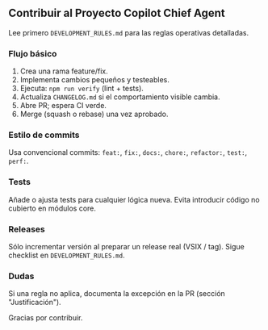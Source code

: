 ## Contribuir al Proyecto Copilot Chief Agent

Lee primero `DEVELOPMENT_RULES.md` para las reglas operativas detalladas.

### Flujo básico
1. Crea una rama feature/fix.
2. Implementa cambios pequeños y testeables.
3. Ejecuta: `npm run verify` (lint + tests).
4. Actualiza `CHANGELOG.md` si el comportamiento visible cambia.
5. Abre PR; espera CI verde.
6. Merge (squash o rebase) una vez aprobado.

### Estilo de commits
Usa convencional commits: `feat:`, `fix:`, `docs:`, `chore:`, `refactor:`, `test:`, `perf:`.

### Tests
Añade o ajusta tests para cualquier lógica nueva. Evita introducir código no cubierto en módulos core.

### Releases
Sólo incrementar versión al preparar un release real (VSIX / tag). Sigue checklist en `DEVELOPMENT_RULES.md`.

### Dudas
Si una regla no aplica, documenta la excepción en la PR (sección "Justificación").

Gracias por contribuir.
